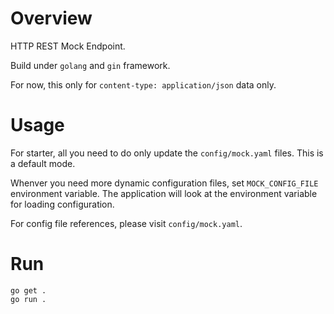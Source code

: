 # Overview
HTTP REST Mock Endpoint.

Build under `golang` and `gin` framework.

For now, this only for `content-type: application/json` data only.

# Usage
For starter, all you need to do only update the `config/mock.yaml` files. This is a default mode.

Whenver you need more dynamic configuration files, set `MOCK_CONFIG_FILE` environment variable.
The application will look at the environment variable for loading configuration.

For config file references, please visit `config/mock.yaml`.

# Run

    go get .
    go run .